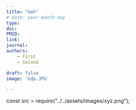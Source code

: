 ```yaml
---
title: "beh"
# date: year-month-day
type: 
doi: 
PMID:
link: 
journal: 
authors: 
    - First
    - Second

draft: false
image: 'bdp.JPG'

---
```


const src = require("../../assets/images/xyz.png");
